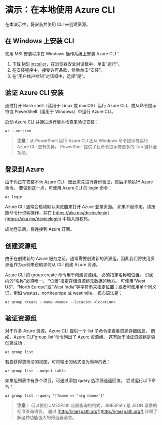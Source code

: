 # <a name="demonstration-work-with-azure-cli-locally"></a>演示：在本地使用 Azure CLI

在本演示中，将安装并使用 CLI 来创建资源。

## <a name="install-the-cli-on-windows"></a>在 Windows 上安装 CLI

使用 MSI 安装程序在 Windows 操作系统上安装 Azure CLI：

1. 下载 [MSI installer](https://aka.ms/installazurecliwindows)，在浏览器安全对话框中，单击“运行”。
2. 在安装程序中，接受许可条款，然后单击“安装”。
3. 在“用户帐户控制”对话框中，选择“是”。

## <a name="verify-azure-cli-installation"></a>验证 Azure CLI 安装

通过打开 Bash shell（适用于 Linux 或 macOS）运行 Azure CLI，或从命令提示符或 PowerShell（适用于 Windows）中运行 Azure CLI。

启动 Azure CLI 并通过运行版本检查来验证安装：

```azurecli
az --version
 ```

>**注意**：从 PowerShell 运行 Azure CLI 比从 Windows 命令提示符运行 Azure CLI 更有优势。 PowerShell 提供了比命令提示符更多的 Tab 键补全功能。

## <a name="login-to-azure"></a>登录到 Azure

由于你正在安装本地 Azure CLI，因此需先进行身份验证，然后才能执行 Azure 命令。 要做到这一点，可使用 Azure CLI 的 login 命令：

```azurecli
az login
```

Azure CLI 通常会启动默认浏览器来打开 Azure 登录页面。 如果不起作用，请按照命令行说明操作，并在 [https://aka.ms/devicelogin](https://aka.ms/devicelogin) 中输入授权码。

成功登录后，将连接到 Azure 订阅。

## <a name="create-a-resource-group"></a>创建资源组

由于在创建新的 Azure 服务之前，通常需要创建新的资源组，因此我们将使用资源组作为示例来说明如何从 CLI 创建 Azure 资源。

Azure CLI 的 group create 命令用于创建资源组。 必须指定名称和位置。 订阅内的“名称”必须唯一。 “位置”指定存储资源组元数据的地方。 可使用“West US”、“North Europe”或“West India”等字符串来指定位置；或者可使用单个同义词，例如 westus、northeurope 或 westindia。 核心语法是：

```azurecli
az group create --name <name> --location <location>
```

## <a name="verify-the-resource-group"></a>验证资源组

对于许多 Azure 资源，Azure CLI 提供一个 list 子命令来查看资源详细信息。 例如，Azure CLI“group list”命令列出了 Azure 资源组。 这有助于验证资源组是否创建成功：

```azurecli
az group list
```

若要获得更简洁的视图，可将输出的格式设为简单的表：

```azurecli
az group list --output table
```

如果组列表中有多个项目，可通过添加 query 选项筛选返回值。 尝试运行以下命令：

```azurecli
az group list --query "[?name == '<rg name>']"
```

>**注意：** 可以使用 JMESPath 设置查询的格式，JMESPath 是 JSON 请求的标准查询语言。 通过 [http://jmespath.org/](http://jmespath.org/) 详细了解这种功能强大的筛选器语言。